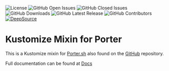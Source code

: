![License](https://img.shields.io/github/license/donmstewart/porter-kustomize.svg?style=popout)
![GitHub Open Issues](https://img.shields.io/github/issues-raw/donmstewart/porter-kustomize.svg?style=popout)
![GitHub Closed Issues](https://img.shields.io/github/issues-closed-raw/donmstewart/porter-kustomize.svg?style=popout)
![GitHub Downloads](https://img.shields.io/github/downloads/donmstewart/porter-kustomize/total)
![GitHub Latest Release](https://img.shields.io/github/v/release/donmstewart/porter-kustomize?include_prereleases)
![GitHub Contributors](https://img.shields.io/github/contributors/donmstewart/porter-kustomize)
[![DeepSource](https://static.deepsource.io/deepsource-badge-light.svg)](https://deepsource.io/gh/donmstewart/porter-kustomize/?ref=repository-badge)

# Kustomize Mixin for Porter

This is a Kustomize mixin for [Porter.sh](https://porter.sh) also found on the [GitHub]((https://github.com/deislabs/porter)) 
repository.

Full documentation can be found at [Docs]()
